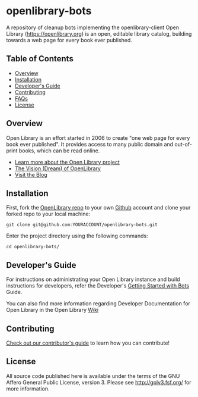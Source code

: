 # openlibrary-bots
A repository of cleanup bots implementing the openlibrary-client
Open Library (https://openlibrary.org) is an open, editable library
catalog, building towards a web page for every book ever published.

## Table of Contents
   - [Overview](#overview)
   - [Installation](#installation)
   - [Developer's Guide](#developers-guide)
   - [Contributing](#contributing)
   - [FAQs](https://openlibrary.org/help/faq)
   - [License](#license)

## Overview

Open Library is an effort started in 2006 to create "one web page for
every book ever published". It provides access to many public domain
and out-of-print books, which can be read online.

- [Learn more about the Open Library project](https://openlibrary.org/about)
- [The Vision (Dream) of OpenLibrary](https://openlibrary.org/about/vision)
- [Visit the Blog](http://blog.openlibrary.org)

## Installation

First, fork the [OpenLibrary repo](https://github.com/internetarchive/openlibrary) to your own [Github](https://www.github.com) account and clone your forked repo to your local machine:

```
git clone git@github.com:YOURACCOUNT/openlibrary-bots.git
```

Enter the project directory using the following commands:
```
cd openlibrary-bots/
```

## Developer's Guide

For instructions on administrating your Open Library instance and build instructions for developers, refer the Developer's [Getting Started with Bots](https://github.com/internetarchive/openlibrary/wiki/Writing-Bots) Guide.

You can also find more information regarding Developer Documentation for Open Library in the Open Library [Wiki](https://github.com/internetarchive/openlibrary/wiki/)


## Contributing

[Check out our contributor's guide](CONTRIBUTING.md) to learn how you can contribute!

## License

All source code published here is available under the terms of the GNU Affero General Public License, version 3. Please see http://gplv3.fsf.org/ for more information.